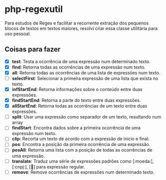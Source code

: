 # php-regexutil
Para estudos de Regex e facilitar a recorrente extração dos pequenos blocos de textos em textos maiores, resolvi criar essa classe utilitária para uso pessoal.

## Coisas para fazer
- [x] **test**: Testa a ocorrência de uma expressão num determinado texto.
- [X] **find**: Retorna todas as ocorrências de uma expressão num texto.
- [X] **all**: Retorna todas as ocorrências de uma lista de expressões num texto.
- [ ] **selectFirst**: Selecionar a primeira expressão de uma lista que exista no texto.
- [X] **infStartEnd**: Retorna informações sobre o conteúdo entre duas expressões.
- [X] **findStartEnd**: Retorna a parte do texto entre duas expressões.
- [X] **allStartEnd**: Retorna todas as ocorrências de um texto entre duas expressões.
- [ ] **split**: Usar uma expressão como separador de um texto, resultando num array
- [ ] **findStart**: Encontra dados sobre a primeira ocorrência de uma expressão num texto.
- [ ] **clip**: Recorta um texto de acordo com a expressão de início e final.
- [ ] **pos**: Encontra a posição da primeira ocorrência de uma expressão.
- [ ] **posAll**: Retorna uma lista com a posição de todas as ocorrências de uma expressão.
- [ ] **translate**: Traduz uma série de expressões padrões como [:moeda:], [:cnpj:], [:email:] para expressão regular.
- [ ] **remove**: Remove ocorrências de expressões num determinado texto.